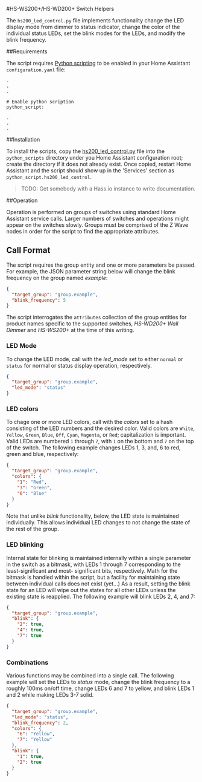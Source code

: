 #HS-WS200+/HS-WD200+ Switch Helpers

The `hs200_led_control.py` file implements functionality change the LED display mode from
dimmer to status indicator, change the color of the individual status LEDs, set the blink
modes for the LEDs, and modify the blink frequency.

##Requirements

The script requires [Python scripting](https://www.home-assistant.io/components/python_script/)
to be enabled in your Home Assistant
`configuration.yaml` file:

```
.
.
.

# Enable python scription
python_script:

.
.
.

```

##Installation

To install the scripts, copy the [hs200_led_control.py](hs200_led_control.py) file into the
`python_scripts` directory under you Home Assistant configuration root; create the directory if
it does not already exist. Once copied, restart Home Assistant and the script should show up in
the 'Services' section as `python_script.hs200_led_control`. 

> TODO: Get somebody with a Hass.io instance to write documentation.

##Operation

Operation is performed on groups of switches using standard Home Assistant service calls.
Larger numbers of switches and operations might appear on the switches slowly. Groups must be
comprised of the Z Wave nodes in order for the script to find the appropriate attributes.

## Call Format

The script requires the group entity and one or more parameters be passed. For example, the
JSON parameter string below will change the blink frequency on the group named _example_:

```json
{
  "target_group": "group.example",
  "blink_frequency": 5
}
```

The script interrogates the `attributes` collection of the group entities for product names
specific to the supported switches, _HS-WD200+ Wall Dimmer_ and _HS-WS200+_ at the time of
this writing.

### LED Mode

To change the LED mode, call with the _led_mode_ set to either `normal` or `status` for
normal or status display operation, respectively.

```json
{
  "target_group": "group.example",
  "led_mode": "status"
}
```

### LED colors

To chage one or more LED colors, call with the _colors_ set to a hash consisting of the
LED numbers and the desired color. Valid colors are `White`, `Yellow`, `Green`, `Blue`,
`Off`, `Cyan`, `Magenta`, or `Red`; capitalization is important. Valid LEDs are numbered
`1` through `7`, with `1` on the bottom and `7` on the top of the switch. The following
example changes LEDs 1, 3, and, 6 to red, green and blue, respectively:

```json
{
  "target_group": "group.example",
  "colors": {
    "1": "Red",
    "3": "Green",
    "6": "Blue"
  }
}
```

Note that unlike _blink_ functionality, below, the LED state is maintained individually.
This allows individual LED changes to not change the state of the rest of the group.

### LED blinking

Internal state for blinking is maintained internally within a single parameter in the
switch as a bitmask, with LEDs 1 through 7 corresponding to the least-significant and most-
significant bits, respectively. Math for the bitmask is handled within the script, but a
facility for maintaining state between individual calls does not exist (yet...) As a
result, setting the blink state for an LED will wipe out the states for all other LEDs
unless the existing state is reapplied. The following example will blink LEDs 2, 4, and 7:

```json
{
  "target_group": "group.example",
  "blink": {
    "2": true,
    "4": true,
    "7": true
  }
}
```

### Combinations

Various functions may be combined into a single call. The following example will set
the LEDs to _status_ mode, change the blink frequency to a roughly 100ms on/off time,
change LEDs 6 and 7 to yellow, and blink LEDs 1 and 2 while making LEDs 3-7 solid.

```json
{
  "target_group": "group.example",
  "led_mode": "status",
  "blink_frequency": 2,
  "colors": {
    "6": "Yellow",
    "7": "Yellow"
  },
  "blink": {
    "1": true,
    "2": true
  }
}
```
